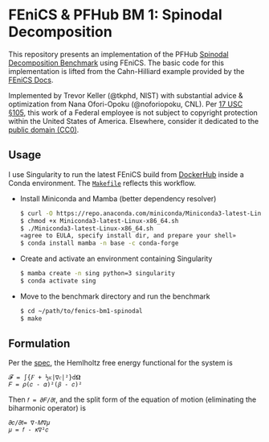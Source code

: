 # FEniCS & PFHub BM 1: Spinodal Decomposition

This repository presents an implementation of the PFHub [Spinodal Decomposition
Benchmark][bm1spec] using FEniCS. The basic code for this implementation is
lifted from the Cahn-Hilliard example provided by the [FEniCS Docs][fenics].

Implemented by Trevor Keller (@tkphd, NIST) with substantial advice &
optimization from Nana Ofori-Opoku (@noforiopoku, CNL). 
Per [17 USC §105]( LICENSE.md), this work of a Federal employee is not subject
to copyright protection within the United States of America. Elsewhere,
consider it dedicated to the [public domain (CC0)][cc0].

## Usage

I use Singularity to run the latest FEniCS build from [DockerHub][docker]
inside a Conda environment. The [`Makefile`](Makefile) reflects this workflow.

* Install Miniconda and Mamba (better dependency resolver)
  ```bash
  $ curl -O https://repo.anaconda.com/miniconda/Miniconda3-latest-Linux-x86_64.sh
  $ chmod +x Miniconda3-latest-Linux-x86_64.sh
  $ ./Miniconda3-latest-Linux-x86_64.sh
  «agree to EULA, specify install dir, and prepare your shell»
  $ conda install mamba -n base -c conda-forge
  ```
* Create and activate an environment containing Singularity
  ```bash
  $ mamba create -n sing python=3 singularity
  $ conda activate sing
  ```
* Move to the benchmark directory and run the benchmark
  ```bash
  $ cd ~/path/to/fenics-bm1-spinodal
  $ make
  ```

## Formulation

Per the [spec][bm1spec], the Hemlholtz free energy functional for the system is

```
𝓕 = ∫{𝐹 + ½𝜅|∇𝑐|²}d𝛀
𝐹 = 𝜌(𝑐 - 𝛼)²(𝛽 - 𝑐)²
```

Then `𝑓 = 𝜕𝐹/𝜕𝑡`, and the split form of the equation of motion (eliminating the
biharmonic operator) is

```
𝜕𝑐/𝜕𝑡= ∇⋅𝑀∇𝜇
𝜇 = 𝑓 - 𝜅∇²𝑐
```

<!--References-->
[bm1spec]: https://pages.nist.gov/pfhub/benchmarks/benchmark1.ipynb/
[cc0]: https://creativecommons.org/publicdomain/zero/1.0/
[docker]: https://hub.docker.com/r/fenics/stable
[fenics]: https://fenicsproject.org/olddocs/dolfin/latest/python/demos/cahn-hilliard/demo_cahn-hilliard.py.html
